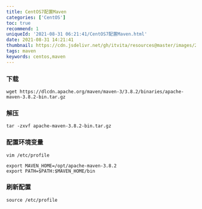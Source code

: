 ```yaml
---
title: CentOS7配置Maven
categories: ['CentOS']
toc: true
recommend: 1
uniqueId: '2021-08-31 06:21:41/CentOS7配置Maven.html'
date: 2021-08-31 14:21:41
thumbnail: https://cdn.jsdelivr.net/gh/itvita/resources@master/images/20210913100605.jpeg
tags: maven
keywords: centos,maven
---
```


### 下载
```
wget https://dlcdn.apache.org/maven/maven-3/3.8.2/binaries/apache-maven-3.8.2-bin.tar.gz
```

### 解压
```
tar -zxvf apache-maven-3.8.2-bin.tar.gz
```

### 配置环境变量

```
vim /etc/profile

export MAVEN_HOME=/opt/apache-maven-3.8.2
export PATH=$PATH:$MAVEN_HOME/bin
```

### 刷新配置
```
source /etc/profile
```